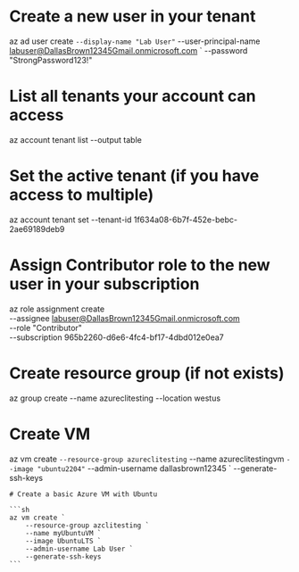 # Create a new user in your tenant
az ad user create `
    --display-name "Lab User" `
    --user-principal-name labuser@DallasBrown12345Gmail.onmicrosoft.com `
    --password "StrongPassword123!"

# List all tenants your account can access
az account tenant list --output table

# Set the active tenant (if you have access to multiple)
az account tenant set --tenant-id 1f634a08-6b7f-452e-bebc-2ae69189deb9

# Assign Contributor role to the new user in your subscription
az role assignment create \
    --assignee labuser@DallasBrown12345Gmail.onmicrosoft.com \
    --role "Contributor" \
    --subscription 965b2260-d6e6-4fc4-bf17-4dbd012e0ea7


# Create resource group (if not exists)
az group create --name azureclitesting --location westus

# Create VM
az vm create `
    --resource-group azureclitesting `
    --name azureclitestingvm `
    --image "ubuntu2204" `
    --admin-username dallasbrown12345 `
    --generate-ssh-keys



    # Create a basic Azure VM with Ubuntu

    ```sh
    az vm create `
        --resource-group azclitesting `
        --name myUbuntuVM `
        --image UbuntuLTS `
        --admin-username Lab User `
        --generate-ssh-keys
    ```




